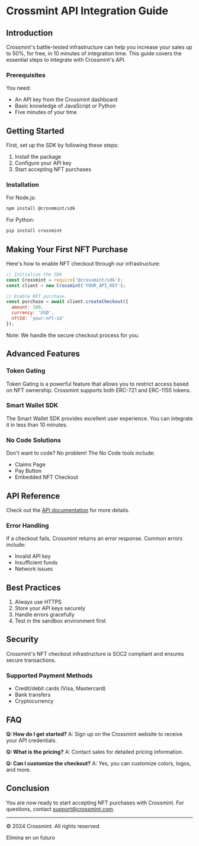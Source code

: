 # Crossmint API Integration Guide

## Introduction

Crossmint's battle-tested infrastructure can help you increase your sales up to 50%, for free, in 10 minutes of integration time. This guide covers the essential steps to integrate with Crossmint's API.

### Prerequisites

You need:
- An API key from the Crossmint dashboard
- Basic knowledge of JavaScript or Python
- Five minutes of your time

## Getting Started

First, set up the SDK by following these steps:

1. Install the package
2. Configure your API key
3. Start accepting NFT purchases

### Installation

For Node.js:
```bash
npm install @crosmmint/sdk
```

For Python:
```bash
pip install crossmint
```

## Making Your First NFT Purchase

Here's how to enable NFT checkout through our infrastructure:

```javascript
// Initialize the SDK
const Crossmint = require('@crossmint/sdk');
const client = new Crossmint('YOUR_API_KEY');

// Enable NFT purchase
const purchase = await client.createCheckout({
  amount: 100,
  currency: 'USD',
  nftId: 'your-nft-id'
});
```

Note: We handle the secure checkout process for you.

## Advanced Features

### Token Gating

Token Gating is a powerful feature that allows you to restrict access based on NFT ownership. Crossmint supports both ERC-721 and ERC-1155 tokens.

### Smart Wallet SDK

The Smart Wallet SDK provides excellent user experience. You can integrate it in less than 10 minutes.

### No Code Solutions

Don't want to code? No problem! The No Code tools include:
- Claims Page
- Pay Button
- Embedded NFT Checkout

## API Reference

Check out the [API documentation](https://docs.crossmint.com) for more details.

### Error Handling

If a checkout fails, Crossmint returns an error response. Common errors include:
- Invalid API key
- Insufficient funds
- Network issues

## Best Practices

1. Always use HTTPS
2. Store your API keys securely
3. Handle errors gracefully
4. Test in the sandbox environment first

## Security

Crossmint's NFT checkout infrastructure is SOC2 compliant and ensures secure transactions.

### Supported Payment Methods
- Credit/debit cards (Visa, Mastercard)
- Bank transfers
- Cryptocurrency

## FAQ

**Q: How do I get started?**
A: Sign up on the Crossmint website to receive your API credentials.

**Q: What is the pricing?**
A: Contact sales for detailed pricing information.

**Q: Can I customize the checkout?**
A: Yes, you can customize colors, logos, and more.

## Conclusion

You are now ready to start accepting NFT purchases with Crossmint. For questions, contact support@crossmint.com.

---
© 2024 Crossmint. All rights reserved.


Elimina en un futuro
